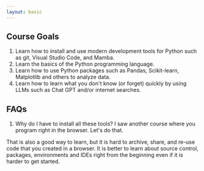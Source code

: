 ```yaml
---
layout: basic
---
```


## Course Goals

1.  Learn how to install and use modern development tools for Python such as git, Visual Studio Code, and Mamba.
2.  Learn the basics of the Python programming language.
3.  Learn how to use Python packages such as Pandas, Scikit-learn, Matplotlib and others to analyze data.
4.  Learn how to learn what you don't know (or forget) quickly by using LLMs such as Chat GPT and/or internet searches.

## FAQs

1.  Why do I have to install all these tools?  I saw another course where you program right in the browser.  Let's do that. 

That is also a good way to learn, but it is hard to archive, share, and re-use code that you created in a browser.  It is better to learn about source control, packages, environments and IDEs right from the beginning even if it is harder to get started. 

